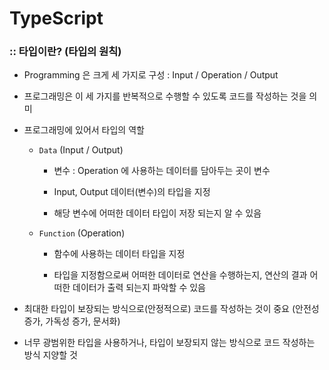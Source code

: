# TypeScript

### :: 타입이란? (타입의 원칙)
- Programming 은 크게 세 가지로 구성 : Input / Operation / Output

- 프로그래밍은 이 세 가지를 반복적으로 수행할 수 있도록 코드를 작성하는 것을 의미

- 프로그래밍에 있어서 타입의 역할
    
    - `Data` (Input / Output)
        
        - 변수 : Operation 에 사용하는 데이터를 담아두는 곳이 변수
        
        - Input, Output 데이터(변수)의 타입을 지정
        
        - 해당 변수에 어떠한 데이터 타입이 저장 되는지 알 수 있음
    
    - `Function` (Operation)
        
        - 함수에 사용하는 데이터 타입을 지정
        
        - 타입을 지정함으로써 어떠한 데이터로 연산을 수행하는지, 연산의 결과 어떠한 데이터가 출력 되는지 파악할 수 있음

- 최대한 타입이 보장되는 방식으로(안정적으로) 코드를 작성하는 것이 중요 (안전성 증가, 가독성 증가, 문서화)

- 너무 광범위한 타입을 사용하거나, 타입이 보장되지 않는 방식으로 코드 작성하는 방식 지양할 것
